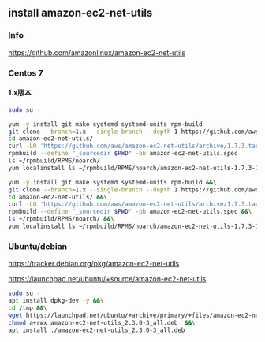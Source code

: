 
## install amazon-ec2-net-utils

### Info

https://github.com/amazonlinux/amazon-ec2-net-utils

### Centos 7

#### 1.x版本

```bash
sudo su -

yum -y install git make systemd systemd-units rpm-build
git clone --branch=1.x --single-branch --depth 1 https://github.com/aws/amazon-ec2-net-utils.git
cd amazon-ec2-net-utils/
curl -LO 'https://github.com/aws/amazon-ec2-net-utils/archive/1.7.3.tar.gz'
rpmbuild --define "_sourcedir $PWD" -bb amazon-ec2-net-utils.spec
ls ~/rpmbuild/RPMS/noarch/
yum localinstall ls ~/rpmbuild/RPMS/noarch/amazon-ec2-net-utils-1.7.3-1.el7.noarch.rpm
```

```bash
yum -y install git make systemd systemd-units rpm-build &&\
git clone --branch=1.x --single-branch --depth 1 https://github.com/aws/amazon-ec2-net-utils.git &&\
cd amazon-ec2-net-utils/ &&\
curl -LO 'https://github.com/aws/amazon-ec2-net-utils/archive/1.7.3.tar.gz' &&\
rpmbuild --define "_sourcedir $PWD" -bb amazon-ec2-net-utils.spec &&\
ls ~/rpmbuild/RPMS/noarch/ &&\
yum localinstall ls ~/rpmbuild/RPMS/noarch/amazon-ec2-net-utils-1.7.3-1.el7.noarch.rpm
```

### Ubuntu/debian

https://tracker.debian.org/pkg/amazon-ec2-net-utils

https://launchpad.net/ubuntu/+source/amazon-ec2-net-utils

```bash
sudo su -
apt install dpkg-dev -y &&\
cd /tmp &&\
wget https://launchpad.net/ubuntu/+archive/primary/+files/amazon-ec2-net-utils_2.3.0-3_all.deb &&\
chmod a+rwx amazon-ec2-net-utils_2.3.0-3_all.deb  &&\
apt install ./amazon-ec2-net-utils_2.3.0-3_all.deb 
```